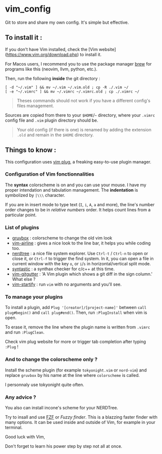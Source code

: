 # vim_config

Git to store and share my own config. It's simple but effective.

## To install it :

If you don't have Vim installed, check the [Vim website] (https://www.vim.org/download.php) to install it.

For Macos users, I recommend you to use the package manager [brew](https://brew.sh/index_fr) for programs like this (neovim, llvm, python, etc.).

Then, run the following **inside** the git directory :
```
[ -d "~/.vim" ] && mv ~/.vim ~/.vim.old ; cp -R ./.vim ~/
[ -e "~/.vimrc" ] && mv ~/.vimrc ~/.vimrc.old ; cp ./.vimrc ~/
```
> Theses commands should not work if you have a different config's files management.

Sources are copied from there to your `$HOME`/`~` directory, where your `.vimrc` config file and `.vim` plugin directory should be.

> Your old config (if there is one) is renamed by adding the extension `.old` and remain in the `$HOME` directory.

## Things to know :

This configuration uses [vim plug](https://github.com/junegunn/vim-plug), a freaking easy-to-use plugin manager.

### Configuration of Vim fonctionnalities

The **syntax** colorscheme is on and you can use your mouse. I have my proper intendation and tabulation management. The **indentation** is symbolized by `|\\\` character.

If you are in insert mode to type text (`I`, `i`, `A`, `a` and more), the line's number order changes to be in *relative numbers* order. It helps count lines from a particular point.

### List of plugins

- [gruvbox](https://github.com/morhetz/gruvbox) : colorscheme to change the old vim look
- [vim-airline](https://github.com/vim-airline/vim-airline) : gives a nice look to the line bar, it helps you while coding too.
- [nerdtree](https://github.com/preservim/nerdtree) : a nice file system explorer. Use `Ctrl-t` / `Ctrl-n` to open or close it, or `Ctrl-f` to trigger the find system.
In it, you can open a file in current window with the key `o`, or `i`/`s` in horizontal/vertical split mode.
- [syntastic](https://github.com/vim-syntastic/syntastic) : a synthax checker for c/c++ at this time.
- [vim-gitgutter](https://github.com/airblade/vim-gitgutter) : 'A Vim plugin which shows a git diff in the sign column.' What else ?
- [vim-startify](https://github.com/mhinz/vim-startify) : run `vim` with no arguments and you'll see.

### To manage your plugins

To install a plugin, add `Plug '[creator]/[project-name]'` between `call plug#begin()` and `call plug#end()`. Then, run `:PlugInstall` when vim is open.

To erase it, remove the line where the plugin name is written from `.vimrc` and run `:PlugClean`.

Check vim plug website for more or trigger tab completion after typing `:Plug` !

### And to change the colorscheme only ?

Install the scheme plugin (for example `tokyonight.vim` or `nord-vim`) and replace `gruvbox` by his name at the line where `colorscheme` is called.

I personnaly use tokyonight quite often.

### Any advice ?

You also can install incone's scheme for your NERDTree.

Try to insall and use [FZF](https://github.com/junegunn/fzf) or *Fuzzy finder*. This is a blazzing faster finder with many options. It can be used inside and outside of Vim, for example in your terminal.

Good luck with Vim,

Don't forget to learn his power step by step not all at once.
